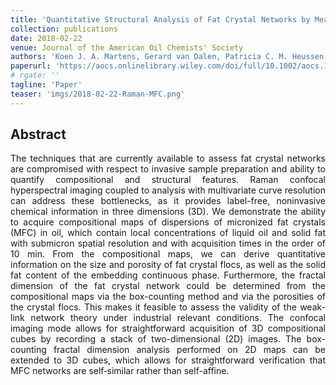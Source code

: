 ```yaml
---
title: 'Quantitative Structural Analysis of Fat Crystal Networks by Means of Raman Confocal Imaging'
collection: publications
date: 2018-02-22
venue: Journal of the American Oil Chemists' Society
authors: 'Koen J. A. Martens, Gerard van Dalen, Patricia C. M. Heussen, Mihai A. Voda, Tatiana Nikolaeva, John P. M. van Duynhoven'
paperurl: 'https://aocs.onlinelibrary.wiley.com/doi/full/10.1002/aocs.12035'
# rgate: ''
tagline: 'Paper'
teaser: 'imgs/2018-02-22-Raman-MFC.png'
---
```


<h2> Abstract </h2>
<p align= "justify">
The techniques that are currently available to assess fat crystal networks are compromised with respect to invasive sample preparation and ability to quantify compositional and structural features. Raman confocal hyperspectral imaging coupled to analysis with multivariate curve resolution can address these bottlenecks, as it provides label-free, noninvasive chemical information in three dimensions (3D). We demonstrate the ability to acquire compositional maps of dispersions of micronized fat crystals (MFC) in oil, which contain local concentrations of liquid oil and solid fat with submicron spatial resolution and with acquisition times in the order of 10 min. From the compositional maps, we can derive quantitative information on the size and porosity of fat crystal flocs, as well as the solid fat content of the embedding continuous phase. Furthermore, the fractal dimension of the fat crystal network could be determined from the compositional maps via the box-counting method and via the porosities of the crystal flocs. This makes it feasible to assess the validity of the weak-link network theory under industrial relevant conditions. The confocal imaging mode allows for straightforward acquisition of 3D compositional cubes by recording a stack of two-dimensional (2D) images. The box-counting fractal dimension analysis performed on 2D maps can be extended to 3D cubes, which allows for straightforward verification that MFC networks are self‐similar rather than self-affine.